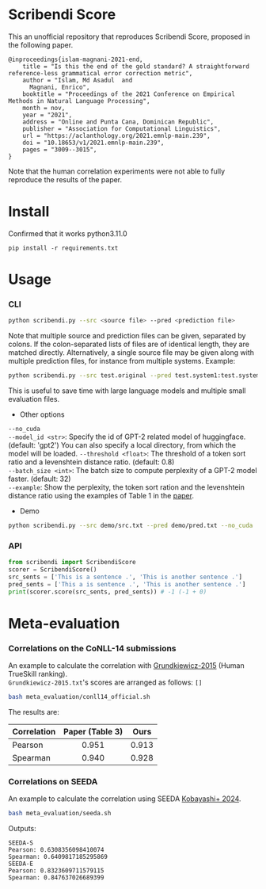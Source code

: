 # Scribendi Score

This an unofficial repository that reproduces Scribendi Score, proposed in the following paper.

```
@inproceedings{islam-magnani-2021-end,
    title = "Is this the end of the gold standard? A straightforward reference-less grammatical error correction metric",
    author = "Islam, Md Asadul  and
      Magnani, Enrico",
    booktitle = "Proceedings of the 2021 Conference on Empirical Methods in Natural Language Processing",
    month = nov,
    year = "2021",
    address = "Online and Punta Cana, Dominican Republic",
    publisher = "Association for Computational Linguistics",
    url = "https://aclanthology.org/2021.emnlp-main.239",
    doi = "10.18653/v1/2021.emnlp-main.239",
    pages = "3009--3015",
}
```

Note that the human correlation experiments were not able to fully reproduce the results of the paper.

# Install
Confirmed that it works python3.11.0
```
pip install -r requirements.txt
```

# Usage
### CLI

```bash
python scribendi.py --src <source file> --pred <prediction file>
```

Note that multiple source and prediction files can be given, separated by
colons. If the colon-separated lists of files are of identical length, they
are matched directly. Alternatively, a single source file may be given along
with multiple prediction files, for instance from multiple systems.
Example:

```bash
python scribendi.py --src test.original --pred test.system1:test.system2
```

This is useful to save time with large language models and multiple small
evaluation files.

- Other options

`--no_cuda`   
`--model_id <str>`: Specify the id of GPT-2 related model of huggingface. (default: 'gpt2') You can also specify a local directory, from which the model will be loaded.
`--threshold <float>`: The threshold of a token sort ratio and a levenshtein distance ratio. (default: 0.8)  
`--batch_size <int>`: The batch size to compute perplexity of a GPT-2 model faster. (default: 32)  
`--example`: Show the perplexity, the token sort ration and the levenshtein distance ratio using the examples of Table 1 in the [paper](https://aclanthology.org/2021.emnlp-main.239/).

- Demo
```bash
python scribendi.py --src demo/src.txt --pred demo/pred.txt --no_cuda
```
### API  

```python
from scribendi import ScribendiScore
scorer = ScribendiScore()
src_sents = ['This is a sentence .', 'This is another sentence .']
pred_sents = ['This a is sentence .', 'This is another sentence .']
print(scorer.score(src_sents, pred_sents)) # -1 (-1 + 0)
```

# Meta-evaluation

### Correlations on the CoNLL-14 submissions

An example to calculate the correlation with [Grundkiewicz-2015](https://aclanthology.org/D15-1052/) (Human TrueSkill ranking).  
`Grundkiewicz-2015.txt`'s scores are arranged as follows: `[]`

```sh
bash meta_evaluation/conll14_official.sh
```

The results are:

|Correlation|Paper (Table 3)|Ours|
|:---|:--:|:--:|
|Pearson|0.951|0.913|
|Spearman|0.940|0.928|

### Correlations on SEEDA

An example to calculate the correlation using SEEDA [Kobayashi+ 2024](https://arxiv.org/abs/2403.02674).

```sh
bash meta_evaluation/seeda.sh
```

Outputs:
```
SEEDA-S
Pearson: 0.6308356098410074
Spearman: 0.6409817185295869
SEEDA-E
Pearson: 0.8323609711579115
Spearman: 0.847637026689399
```
